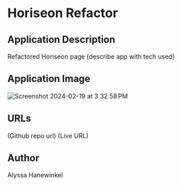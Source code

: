 # Horiseon Refactor

## Application Description
Refactored Horiseon page (describe app with tech used)

## Application Image
![Screenshot 2024-02-19 at 3 32 58 PM](https://github.com/alyssawink/Challenge-1/assets/157747737/446a3ae0-642a-417a-a71c-290926da4567)


## URLs
(Github repo url)
(Live URL)

## Author
Alyssa Hanewinkel
